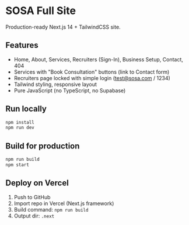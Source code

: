 
# SOSA Full Site

Production-ready Next.js 14 + TailwindCSS site.

## Features
- Home, About, Services, Recruiters (Sign-In), Business Setup, Contact, 404
- Services with "Book Consultation" buttons (link to Contact form)
- Recruiters page locked with simple login (test@sosa.com / 1234)
- Tailwind styling, responsive layout
- Pure JavaScript (no TypeScript, no Supabase)

## Run locally
```bash
npm install
npm run dev
```

## Build for production
```bash
npm run build
npm start
```

## Deploy on Vercel
1. Push to GitHub
2. Import repo in Vercel (Next.js framework)
3. Build command: `npm run build`
4. Output dir: `.next`

